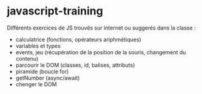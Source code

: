 # javascript-training
Différents exercices de JS trouvés sur internet ou suggerés dans la classe :
- calculatrice (fonctions, opérateurs ariphmétiques)
- variables et types
- events, jeu (récupération de la position de la souris, changement du contenu)
- parcourir le DOM (classes, id, balises, attributs)
- piramide (boucle for)
- getNumber (async/await)
- chenger le DOM

